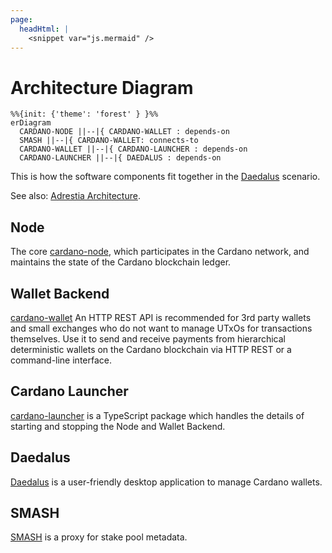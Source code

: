 ```yaml
---
page:
  headHtml: |
    <snippet var="js.mermaid" />
---
```


# Architecture Diagram

```mermaid
%%{init: {'theme': 'forest' } }%%
erDiagram
  CARDANO-NODE ||--|{ CARDANO-WALLET : depends-on
  SMASH ||--|{ CARDANO-WALLET: connects-to
  CARDANO-WALLET ||--|{ CARDANO-LAUNCHER : depends-on
  CARDANO-LAUNCHER ||--|{ DAEDALUS : depends-on
```

This is how the software components fit together in the [Daedalus][] scenario.

See also: [Adrestia Architecture][adrestia].

## Node

The core [cardano-node][], which participates in the Cardano network, and maintains the state of the Cardano blockchain ledger.

## Wallet Backend

[cardano-wallet][] An HTTP REST API is recommended for 3rd party wallets and small exchanges who do not want to manage UTxOs for transactions themselves. Use it to send and receive payments from hierarchical deterministic wallets on the Cardano blockchain via HTTP REST or a command-line interface.

## Cardano Launcher

[cardano-launcher][] is a TypeScript package which handles the details of starting and stopping the Node and Wallet Backend.

## Daedalus

[Daedalus][] is a user-friendly desktop application to manage Cardano wallets.

## SMASH

[SMASH][] is a proxy for stake pool metadata.

[adrestia]: https://input-output-hk.github.io/adrestia/code/Architecture
[cardano-node]: https://github.com/input-output-hk/cardano-node
[cardano-wallet]: https://github.com/input-output-hk/cardano-wallet
[cardano-launcher]: https://github.com/input-output-hk/cardano-launcher
[daedalus]: https://github.com/input-output-hk/daedalus
[SMASH]: https://github.com/input-output-hk/smash
